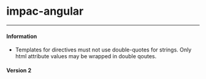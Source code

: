 # impac-angular
---

#### Information

- Templates for directives must not use double-quotes for strings. Only html attribute values may be wrapped in double qoutes.

#### Version 2

